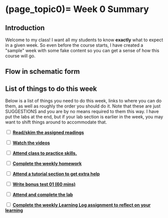 (page_topic0)=
Week 0 Summary
=======================

## Introduction 

Welcome to my class! 
I want all my students to know **exactly** what to expect in a given week.
So even before the course starts, I have created a "sample" week with some fake content so you can get a sense of how this course will go.

## Flow in schematic form

## List of things to do this week

Below is a list of things you need to do this week, links to where you can do them, as well as roughly the order you should do it.
Note that these are just SUGGESTIONS and you are by no means required to them this way. 
I have put the labs at the end, but if your lab section is earlier in the week, you may want to shift things around to accommodate that.

<label><input type="checkbox" id="week00_task1" class="box"> [**Read/skim the assigned readings**](./readings.md)</input></label>

<label><input type="checkbox" id="week00_task2" class="box"> [**Watch the videos**](./videos.md) </input></label>

<label><input type="checkbox" id="week00_task3" class="box"> [**Attend class to practice skills.**](./class.md) </input></label>

<label><input type="checkbox" id="week00_task4" class="box"> [**Complete the weekly homework**](./homework.md) </input></label>

<label><input type="checkbox" id="week00_task5" class="box"> [**Attend a tutorial section to get extra help**](https://canvas.ubc.ca/courses/81870/external_tools/15408) </input></label>

<label><input type="checkbox" id="week00_task6" class="box"> [**Write bonus test 01 (60 mins)**](./test.md) </input></label>

<label><input type="checkbox" id="week00_task7" class="box"> [**Attend and complete the lab**](./lab.md) </input></label>

<label><input type="checkbox" id="week00_task8" class="box"> [**Complete the weekly Learning Log assignment to reflect on your learning**](./learninglogs.md) </input></label>